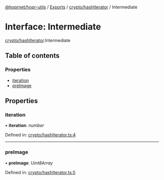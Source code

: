 [@hoprnet/hopr-utils](../README.md) / [Exports](../modules.md) / [crypto/hashIterator](../modules/crypto_hashiterator.md) / Intermediate

# Interface: Intermediate

[crypto/hashIterator](../modules/crypto_hashiterator.md).Intermediate

## Table of contents

### Properties

- [iteration](crypto_hashiterator.intermediate.md#iteration)
- [preImage](crypto_hashiterator.intermediate.md#preimage)

## Properties

### iteration

• **iteration**: _number_

Defined in: [crypto/hashIterator.ts:4](https://github.com/hoprnet/hoprnet/blob/448a47a/packages/utils/src/crypto/hashIterator.ts#L4)

---

### preImage

• **preImage**: _Uint8Array_

Defined in: [crypto/hashIterator.ts:5](https://github.com/hoprnet/hoprnet/blob/448a47a/packages/utils/src/crypto/hashIterator.ts#L5)
